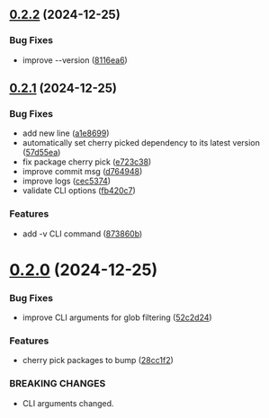 ## [0.2.2](https://github.com/brillout/bump/compare/v0.2.1...v0.2.2) (2024-12-25)


### Bug Fixes

* improve --version ([8116ea6](https://github.com/brillout/bump/commit/8116ea6f37aecc7073aca7d999355dea1e8feae8))



## [0.2.1](https://github.com/brillout/bump-dependencies/compare/v0.2.0...v0.2.1) (2024-12-25)


### Bug Fixes

* add new line ([a1e8699](https://github.com/brillout/bump-dependencies/commit/a1e86991c2760a31498179d90a8b0fca02c90110))
* automatically set cherry picked dependency to its latest version ([57d55ea](https://github.com/brillout/bump-dependencies/commit/57d55eac4c8e52d48d00b7b04be6dae1d3fce89d))
* fix package cherry pick ([e723c38](https://github.com/brillout/bump-dependencies/commit/e723c38821a65fc49538193a57ed4f18515183a5))
* improve commit msg ([d764948](https://github.com/brillout/bump-dependencies/commit/d764948eaa0d5d77ba00c26e306d45f3b17514ed))
* improve logs ([cec5374](https://github.com/brillout/bump-dependencies/commit/cec5374552f440a525638e31f0df8cff5a552943))
* validate CLI options ([fb420c7](https://github.com/brillout/bump-dependencies/commit/fb420c7dccfbeeacf198fc9f808c53468444b7bc))


### Features

* add -v CLI command ([873860b](https://github.com/brillout/bump-dependencies/commit/873860b40129edbdd4d70e8d03e711b3956bc498))



# [0.2.0](https://github.com/brillout/bump-dependencies/compare/v0.1.1...v0.2.0) (2024-12-25)


### Bug Fixes

* improve CLI arguments for glob filtering ([52c2d24](https://github.com/brillout/bump-dependencies/commit/52c2d247e5d0a7b92ea79741aa86f5c90632ed73))


### Features

* cherry pick packages to bump ([28cc1f2](https://github.com/brillout/bump-dependencies/commit/28cc1f2037611c213a4f7b9ee52e73574aa82031))


### BREAKING CHANGES

* CLI arguments changed.



